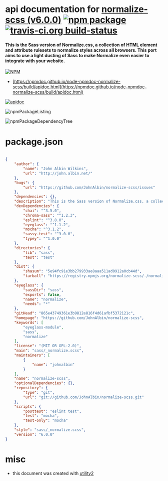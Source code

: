 # api documentation for  [normalize-scss (v6.0.0)](https://github.com/JohnAlbin/normalize-scss)  [![npm package](https://img.shields.io/npm/v/npmdoc-normalize-scss.svg?style=flat-square)](https://www.npmjs.org/package/npmdoc-normalize-scss) [![travis-ci.org build-status](https://api.travis-ci.org/npmdoc/node-npmdoc-normalize-scss.svg)](https://travis-ci.org/npmdoc/node-npmdoc-normalize-scss)
#### This is the Sass version of Normalize.css, a collection of HTML element and attribute rulesets to normalize styles across all browsers. This port aims to use a light dusting of Sass to make Normalize even easier to integrate with your website.

[![NPM](https://nodei.co/npm/normalize-scss.png?downloads=true&downloadRank=true&stars=true)](https://www.npmjs.com/package/normalize-scss)

- [https://npmdoc.github.io/node-npmdoc-normalize-scss/build/apidoc.html](https://npmdoc.github.io/node-npmdoc-normalize-scss/build/apidoc.html)

[![apidoc](https://npmdoc.github.io/node-npmdoc-normalize-scss/build/screenCapture.buildCi.browser.%252Ftmp%252Fbuild%252Fapidoc.html.png)](https://npmdoc.github.io/node-npmdoc-normalize-scss/build/apidoc.html)

![npmPackageListing](https://npmdoc.github.io/node-npmdoc-normalize-scss/build/screenCapture.npmPackageListing.svg)

![npmPackageDependencyTree](https://npmdoc.github.io/node-npmdoc-normalize-scss/build/screenCapture.npmPackageDependencyTree.svg)



# package.json

```json

{
    "author": {
        "name": "John Albin Wilkins",
        "url": "http://john.albin.net/"
    },
    "bugs": {
        "url": "https://github.com/JohnAlbin/normalize-scss/issues"
    },
    "dependencies": {},
    "description": "This is the Sass version of Normalize.css, a collection of HTML element and attribute rulesets to normalize styles across all browsers. This port aims to use a light dusting of Sass to make Normalize even easier to integrate with your website.",
    "devDependencies": {
        "chai": "^3.5.0",
        "chroma-sass": "^1.2.3",
        "eslint": "^3.8.0",
        "eyeglass": "^1.1.2",
        "mocha": "^3.1.2",
        "sassy-test": "^3.0.0",
        "typey": "^1.0.0"
    },
    "directories": {
        "lib": "sass",
        "test": "test"
    },
    "dist": {
        "shasum": "5e94fc91e3bb279933ae8aaa511ad0912a0cb44d",
        "tarball": "https://registry.npmjs.org/normalize-scss/-/normalize-scss-6.0.0.tgz"
    },
    "eyeglass": {
        "sassDir": "sass",
        "exports": false,
        "name": "normalize",
        "needs": "*"
    },
    "gitHead": "865e43749361e3b9812e816f4d61afbf5372121c",
    "homepage": "https://github.com/JohnAlbin/normalize-scss",
    "keywords": [
        "eyeglass-module",
        "sass",
        "normalize"
    ],
    "license": "(MIT OR GPL-2.0)",
    "main": "sass/_normalize.scss",
    "maintainers": [
        {
            "name": "johnalbin"
        }
    ],
    "name": "normalize-scss",
    "optionalDependencies": {},
    "repository": {
        "type": "git",
        "url": "git://github.com/JohnAlbin/normalize-scss.git"
    },
    "scripts": {
        "posttest": "eslint test",
        "test": "mocha",
        "test-only": "mocha"
    },
    "style": "sass/_normalize.scss",
    "version": "6.0.0"
}
```



# misc
- this document was created with [utility2](https://github.com/kaizhu256/node-utility2)

